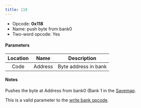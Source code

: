 ```yaml
---
title: 118
---
```


- Opcode: **0x118**
- Name: push byte from bank0
- Two-word opcode: Yes

#### Parameters

| Location |  Name   |     Description      |
|:--------:|:-------:|:--------------------:|
|   Code   | Address | Byte address in bank |

#### Notes

Pushes the byte at Address from bank0 (Bank 1 in the [Savemap](../../../Savemap).

This is a valid parameter to the [write bank opcode](0e0).
